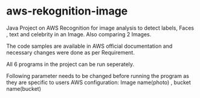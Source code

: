 # aws-rekognition-image

Java Project on AWS Recognition for image analysis to detect labels, Faces , text and celebrity in an Image. Also comparing 2 Images.

The code samples are available in AWS official documentation and necessary changes were done as per Requirement.

All 6 programs in the project can be run seperately.

Following parameter needs to be changed before running the program as they are specific to users AWS configuration: Image name(photo) , bucket name(bucket)
